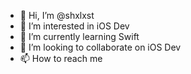 - 👋 Hi, I’m @shxlxst
- 👀 I’m interested in iOS Dev
- 🌱 I’m currently learning Swift
- 💞️ I’m looking to collaborate on iOS Dev
- 📫 How to reach me 

<!---
shxlxst/shxlxst is a ✨ special ✨ repository because its `README.md` (this file) appears on your GitHub profile.
You can click the Preview link to take a look at your changes.
--->
